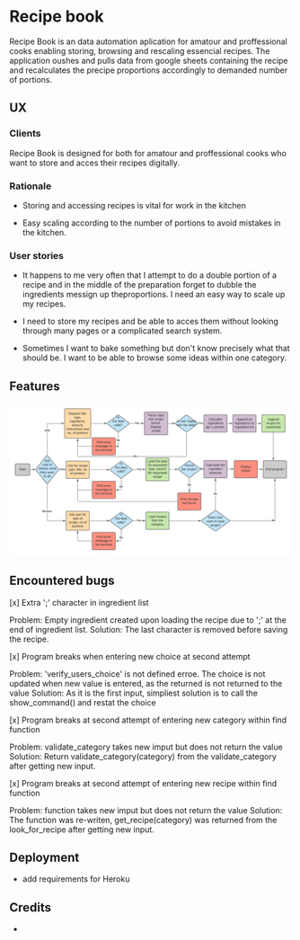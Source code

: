 # Recipe book

Recipe Book is an data automation aplication for amatour and proffessional cooks enabling storing, browsing and rescaling essencial recipes. The application oushes and pulls data from google sheets containing the recipe and recalculates the precipe proportions accordingly to demanded number of portions.

## UX

### Clients

Recipe Book is designed for both for amatour and proffessional cooks who want to store and acces their recipes digitally.

###  Rationale

* Storing and accessing recipes is vital for work in the kitchen

* Easy scaling according to the number of portions to avoid mistakes in the kitchen.

### User stories

* It happens to me very often that I attempt to do a double portion of a recipe and in the middle of the preparation forget to dubble the ingredients messign up theproportions. I need an easy way to scale up my recipes.

* I need to store my recipes and be able to acces them without looking through many pages or a complicated search system.

* Sometimes I want to bake something but don't know precisely what that should be. I want to be able to browse some ideas within one category. 

## Features

![Flowchart](images/RecipeBook.png)


## Encountered bugs

[x] Extra ';' character in ingredient list

Problem: Empty ingredient created upon loading the recipe due to ';' at the end of ingredient list. 
Solution: The last character is removed before saving the recipe.

[x] Program breaks when entering new choice at second attempt

Problem: 'verify_users_choice' is not defined erroe. The choice is not updated when new value is entered, as the returned is not returned to the value 
Solution: As it is the first input, simpliest solution is to call the show_command() and restat the choice

[x] Program breaks at second attempt of entering new category within find function

Problem: validate_category takes new imput but does not return the value
Solution: Return validate_category(category) from the validate_category after getting new input.

[x] Program breaks at second attempt of entering new recipe within find function

Problem: function takes new imput but does not return the value
Solution: The function was re-writen, get_recipe(category) was returned from the look_for_recipe after getting new input.

## Deployment

* add requirements for Heroku

## Credits 

* 



